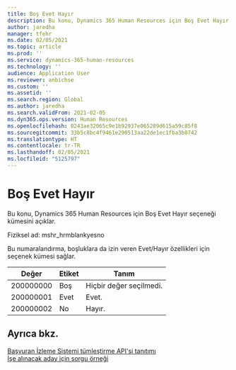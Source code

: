 ```yaml
---
title: Boş Evet Hayır
description: Bu konu, Dynamics 365 Human Resources için Boş Evet Hayır seçeneği kümesini açıklar.
author: jaredha
manager: tfehr
ms.date: 02/05/2021
ms.topic: article
ms.prod: ''
ms.service: dynamics-365-human-resources
ms.technology: ''
audience: Application User
ms.reviewer: anbichse
ms.custom: ''
ms.assetid: ''
ms.search.region: Global
ms.author: jaredha
ms.search.validFrom: 2021-02-05
ms.dyn365.ops.version: Human Resources
ms.openlocfilehash: 0243ae32065c9e1b92937e065289d615a59c85f8
ms.sourcegitcommit: 33b5c8bc4f9461e290513aa22de1ec1fba3b0742
ms.translationtype: HT
ms.contentlocale: tr-TR
ms.lasthandoff: 02/05/2021
ms.locfileid: "5125797"
---
```

# <a name="blank-yes-no"></a>Boş Evet Hayır

Bu konu, Dynamics 365 Human Resources için Boş Evet Hayır seçeneği kümesini açıklar.

Fiziksel ad: mshr_hrmblankyesno

Bu numaralandırma, boşluklara da izin veren Evet/Hayır özellikleri için seçenek kümesi sağlar.

| Değer | Etiket | Tanım |
| --- | --- | --- |
| 200000000 | Boş | Hiçbir değer seçilmedi. |
| 200000001 | Evet | Evet. |
| 200000002 | No | Hayır. |

## <a name="see-also"></a>Ayrıca bkz.

[Başvuran İzleme Sistemi tümleştirme API'si tanıtımı](hr-admin-integration-ats-api-introduction.md)<br>
[İşe alınacak aday için sorgu örneği](hr-admin-integration-ats-api-candidate-to-hire-example-query.md)
